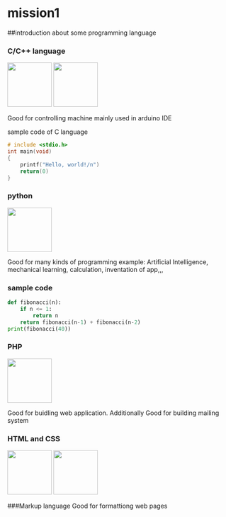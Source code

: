# mission1
##introduction about some programming language

### C/C++ language
<img src="https://img.icons8.com/color/512/c-programming.png"
style="object-fit:contain;
width: 100px;
height: 100px;"/>
</img>
<img src="https://upload.wikimedia.org/wikipedia/commons/thumb/1/18/ISO_C%2B%2B_Logo.svg/120px-ISO_C%2B%2B_Logo.svg.png"
style="object-fit:contain;
width: 100px; 
height: 100px;"/>
</img>

Good for controlling machine
mainly used in arduino IDE

sample code of C language
```C
# include <stdio.h>
int main(void)
{
    printf("Hello, world!/n")
    return(0)
}
```

### python
<img src=https://media.geeksforgeeks.org/wp-content/uploads/20190713215633/python4.png
style="object-fit:contain;
width: 100px; 
height: 100px;"/>
</img>

Good for many kinds of programming 
example: Artificial Intelligence, mechanical learning, calculation, inventation of app,,,

### sample code
```python
def fibonacci(n):
    if n <= 1:
        return n
    return fibonacci(n-1) + fibonacci(n-2)
print(fibonacci(40))
```

### PHP
<img src=https://upload.wikimedia.org/wikipedia/commons/thumb/2/27/PHP-logo.svg/121px-PHP-logo.svg.png
style="object-fit:contain;
width: 100px; 
height: 100px;"/>
</img>

Good for buidling web application.
Additionally Good for building mailing system

### HTML and CSS
<img src="https://upload.wikimedia.org/wikipedia/commons/thumb/6/61/HTML5_logo_and_wordmark.svg/120px-HTML5_logo_and_wordmark.svg.png"
style="object-fit:contain;
width: 100px; 
height: 100px;"/>
</img>
<img src="https://upload.wikimedia.org/wikipedia/commons/thumb/d/d5/CSS3_logo_and_wordmark.svg/120px-CSS3_logo_and_wordmark.svg.png"
style="object-fit:contain;
width: 100px; 
height: 100px;"/>
</img>

###Markup language
Good for formattiong web pages
